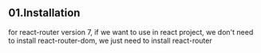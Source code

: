 
## 01.Installation

for react-router version 7, if we want to use in react project, we don't need to install react-router-dom, we just need to install react-router

